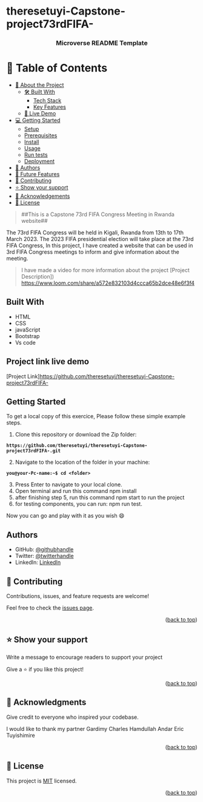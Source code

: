 # theresetuyi-Capstone-project73rdFIFA-

<a name="readme-top"></a>

<div align="center">
  <h3><b>Microverse README Template</b></h3>
</div>

# 📗 Table of Contents

- [📖 About the Project](#about-project)
  - [🛠 Built With](#built-with)
    - [Tech Stack](#tech-stack)
    - [Key Features](#key-features)
  - [🚀 Live Demo](#live-demo)
- [💻 Getting Started](#getting-started)
  - [Setup](#setup)
  - [Prerequisites](#prerequisites)
  - [Install](#install)
  - [Usage](#usage)
  - [Run tests](#run-tests)
  - [Deployment](#triangular_flag_on_post-deployment)
- [👥 Authors](#authors)
- [🔭 Future Features](#future-features)
- [🤝 Contributing](#contributing)
- [⭐️ Show your support](#support)
- [🙏 Acknowledgements](#acknowledgements)
- [📝 License](#license)


> ##This is a Capstone 73rd FIFA Congress Meeting in Rwanda website##

The 73rd FIFA Congress will be held in Kigali, Rwanda from 13th to 17th March 2023. The 2023 FIFA presidential election will take place at the 73rd FIFA Congress,
In this project, I have created a website that can be used in 3rd FIFA Congress meetings to inform and give information about the meeting.

> I have made a video for more information about the project [Project Description])
https://www.loom.com/share/a572e832103d4ccca65b2dce48e6f3f4

## Built With

- HTML
- CSS
- javaScript
- Bootstrap
- Vs code

## Project link live demo

[Project Link]https://github.com/theresetuyi/theresetuyi-Capstone-project73rdFIFA-



## Getting Started
To get a local copy of this exercice, Please follow these simple example steps.

1. Clone this repository or download the Zip folder:

**``https://github.com/theresetuyi/theresetuyi-Capstone-project73rdFIFA-.git``**

2. Navigate to the location of the folder in your machine:

**``you@your-Pc-name:~$ cd <folder>``**

3. Press Enter to navigate to your local clone.
4. Open terminal and run this command npm install
5. after finishing step 5, run this command npm start to run the project
6. for testing components, you can run: npm run test.

Now you can go and play with it as you wish :smile:

## Authors

- GitHub: [@githubhandle](https://github.com/theresetuyi)
- Twitter: [@twitterhandle](https://twitter.com/THERESETUYISAB2)
- LinkedIn: [LinkedIn](https://www.linkedin.com/in/therese-theddy-tuyisabe-249820203/)

## 🤝 Contributing <a name="contributing"></a>

Contributions, issues, and feature requests are welcome!

Feel free to check the [issues page](https://github.com/theresetuyi/theresetuyi-Capstone-project73rdFIFA-/issues).

<p align="right">(<a href="#readme-top">back to top</a>)</p>

## ⭐️ Show your support <a name="support"></a>

 Write a message to encourage readers to support your project

 Give a ⭐️ if you like this project!

<p align="right">(<a href="#readme-top">back to top</a>)</p>

## 🙏 Acknowledgments <a name="acknowledgements"></a>

 Give credit to everyone who inspired your codebase.

I would like to thank my partner
Gardimy Charles
Hamdullah Andar
Eric Tuyishimire

<p align="right">(<a href="#readme-top">back to top</a>)</p>

## 📝 License 

This project is [MIT](./LICENSE) licensed.

<p align="right">(<a href="#readme-top">back to top</a>)</p>
